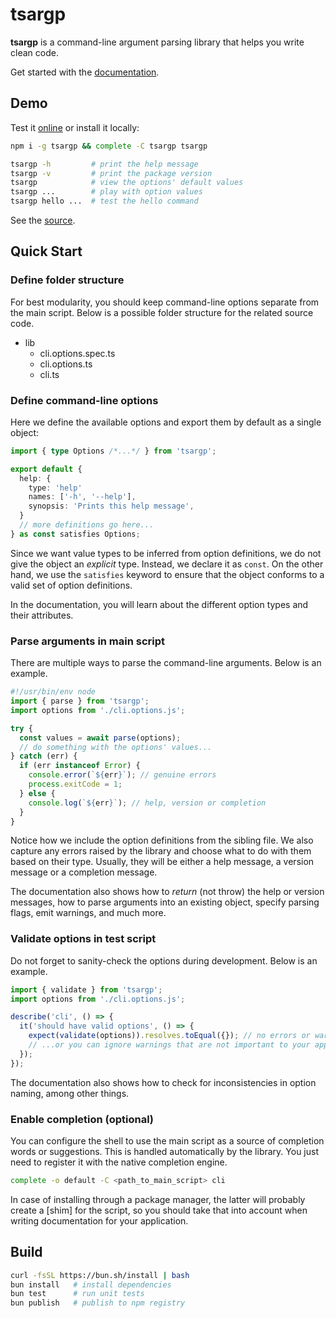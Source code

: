 # tsargp

**tsargp** is a command-line argument parsing library that helps you write clean code.

Get started with the [documentation](https://dsogari.github.io/tsargp/docs).

## Demo

Test it [online](https://dsogari.github.io/tsargp/demo) or install it locally:

```sh
npm i -g tsargp && complete -C tsargp tsargp

tsargp -h         # print the help message
tsargp -v         # print the package version
tsargp            # view the options' default values
tsargp ...        # play with option values
tsargp hello ...  # test the hello command
```

See the [source](examples/demo.options.ts).

## Quick Start

### Define folder structure

For best modularity, you should keep command-line options separate from the main script. Below is a possible folder structure for the related source code.

- lib
  - cli.options.spec.ts
  - cli.options.ts
  - cli.ts

### Define command-line options

Here we define the available options and export them by default as a single object:

```ts
import { type Options /*...*/ } from 'tsargp';

export default {
  help: {
    type: 'help'
    names: ['-h', '--help'],
    synopsis: 'Prints this help message',
  }
  // more definitions go here...
} as const satisfies Options;
```

Since we want value types to be inferred from option definitions, we do not give the object an _explicit_ type. Instead, we declare it as `const`. On the other hand, we use the `satisfies` keyword to ensure that the object conforms to a valid set of option definitions.

In the documentation, you will learn about the different option types and their attributes.

### Parse arguments in main script

There are multiple ways to parse the command-line arguments. Below is an example.

```ts
#!/usr/bin/env node
import { parse } from 'tsargp';
import options from './cli.options.js';

try {
  const values = await parse(options);
  // do something with the options' values...
} catch (err) {
  if (err instanceof Error) {
    console.error(`${err}`); // genuine errors
    process.exitCode = 1;
  } else {
    console.log(`${err}`); // help, version or completion
  }
}
```

Notice how we include the option definitions from the sibling file. We also capture any errors raised by the library and choose what to do with them based on their type. Usually, they will be either a help message, a version message or a completion message.

The documentation also shows how to _return_ (not throw) the help or version messages, how to parse arguments into an existing object, specify parsing flags, emit warnings, and much more.

### Validate options in test script

Do not forget to sanity-check the options during development. Below is an example.

```ts
import { validate } from 'tsargp';
import options from './cli.options.js';

describe('cli', () => {
  it('should have valid options', () => {
    expect(validate(options)).resolves.toEqual({}); // no errors or warnings
    // ...or you can ignore warnings that are not important to your application
  });
});
```

The documentation also shows how to check for inconsistencies in option naming, among other things.

### Enable completion (optional)

You can configure the shell to use the main script as a source of completion words or suggestions. This is handled automatically by the library. You just need to register it with the native completion engine.

```sh
complete -o default -C <path_to_main_script> cli
```

In case of installing through a package manager, the latter will probably create a [shim] for the script, so you should take that into account when writing documentation for your application.

## Build

```sh
curl -fsSL https://bun.sh/install | bash
bun install   # install dependencies
bun test      # run unit tests
bun publish   # publish to npm registry
```
